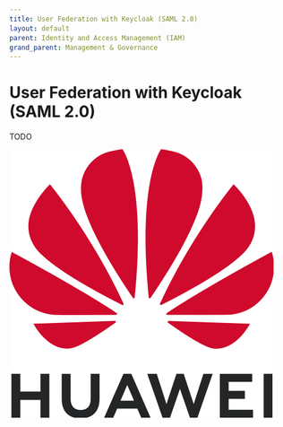 ```yaml
---
title: User Federation with Keycloak (SAML 2.0)
layout: default
parent: Identity and Access Management (IAM)
grand_parent: Management & Governance
---
```

# User Federation with Keycloak (SAML 2.0)

TODO

![](assets/images/huawei-logo.png)
